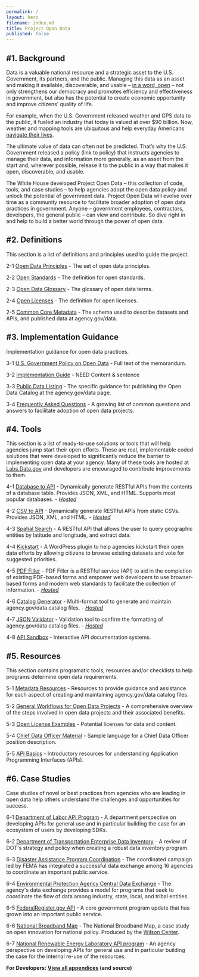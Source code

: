 ```yaml
---
permalink: /
layout: hero
filename: index.md
title: Project Open Data
published: false
---
```


#1. Background
-------------
Data is a valuable national resource and a strategic asset to the U.S. Government, its partners, and the public.  Managing this data as an asset and making it available, discoverable, and usable – [in a word, open](http://gsa-ocsit.github.com/project-open-data.github.com/principles/) – not only strengthens our democracy and promotes efficiency and effectiveness in government, but also has the potential to create economic opportunity and improve citizens’ quality of life. 

For example, when the U.S. Government released weather and GPS data to the public, it fueled an industry that today is valued at over $90 billion. Now, weather and mapping tools are ubiquitous and help everyday Americans [navigate their lives](http://gsa-ocsit.github.com/project-open-data.github.com/business-case/). 

The ultimate value of data can often not be predicted. That’s why the U.S. Government released a policy (link to policy) that instructs agencies to manage their data, and information more generally, as an asset from the start and, wherever possible, release it to the public in a way that makes it open, discoverable, and usable. 

The White House developed Project Open Data – this collection of code, tools, and case studies – to help agencies adopt the open data policy and unlock the potential of government data. Project Open Data will evolve over time as a community resource to facilitate broader adoption of open data practices in government. Anyone – government employees, contractors, developers, the general public – can view and contribute. So dive right in and help to build a better world through the power of open data. 


#2. Definitions
--------------
This section is a list of definitions and principles used to guide the project.

2-1 [Open Data Principles](http://gsa-ocsit.github.com/project-open-data.github.com/principles/) - The set of open data principles.

2-2 [Open Standards](http://gsa-ocsit.github.com/project-open-data.github.com/open-standards/) - The definition for open standards. 

2-3 [Open Data Glossary](http://gsa-ocsit.github.com/project-open-data.github.com/glossary/) - The glossary of open data terms.

2-4 [Open Licenses](http://gsa-ocsit.github.com/project-open-data.github.com/open-licenses/) - The definition for open licenses. 

2-5 [Common Core Metadata](http://gsa-ocsit.github.com/project-open-data.github.com/schema/) - The schema used to describe datasets and APIs, and published data at agency.gov/data.  


#3. Implementation Guidance
----------------
Implementation guidance for open data practices.  

3-1 [U.S. Government Policy on Open Data](http://gsa-ocsit.github.com/project-open-data.github.com/policy-memo/) - Full text of the memorandum.  

3-2 [Implementation Guide](http://gsa-ocsit.github.com/project-open-data.github.com/implementation-guide/) - NEED Content & sentence

3-3 [Public Data Listing](http://gsa-ocsit.github.com/project-open-data.github.com/catalog) - The specific guidance for publishing the Open Data Catalog at the agency.gov/data page.  

3-4 [Frequently Asked Questions](http://gsa-ocsit.github.com/project-open-data.github.com/faq) - A growing list of common questions and answers to facilitate adoption of open data projects.  


#4. Tools 
-------------
This section is a list of ready-to-use solutions or tools that will help agencies jump start their open efforts.  These are real, implementable coded solutions that were developed to significantly reduce the barrier to implementing open data at your agency.  Many of these tools are hosted at [Labs.Data.gov](http://labs.data.gov) and developers are encouraged to contribute improvements to them.  

4-1 [Database to API](https://github.com/project-open-data/db-to-api) - Dynamically generate RESTful APIs from the contents of a database table. Provides JSON, XML, and HTML. Supports most popular databases. -  *[Hosted](http://labs.data.gov/db-to-api/readme.md)*
 
4-2 [CSV to API](https://github.com/project-open-data/csv-to-api) - Dynamically generate RESTful APIs from static CSVs. Provides JSON, XML, and HTML. -  *[Hosted](http://labs.data.gov/csv-to-api/)*

4-3 [Spatial Search](https://github.com/project-open-data/SpatialSearch) - A RESTful API that allows the user to query geographic entities by latitude and longitude, and extract data.

4-4 [Kickstart](https://github.com/project-open-data/kickstart) - A WordPress plugin to help agencies kickstart their open data efforts by allowing citizens to browse existing datasets and vote for suggested priorities.  

4-5 [PDF Filler](https://github.com/project-open-data/pdf-filler) - PDF Filler is a RESTful service (API) to aid in the completion of existing PDF-based forms and empower web developers to use browser-based forms and modern web standards to facilitate the collection of information. -  *[Hosted](http://labs.data.gov/pdf-filler)*

4-6 [Catalog Generator](https://github.com/project-open-data/catalog-generator) - Multi-format tool to generate and maintain agency.gov/data catalog files. -  *[Hosted](http://project-open-data.github.com/catalog-generator/)*

4-7 [JSON Validator](https://github.com/project-open-data/json-validator) - Validation tool to confirm the formatting of agency.gov/data catalog files. -  *[Hosted](http://project-open-data.github.com/json-validator/)*

4-8 [API Sandbox](http://project-open-data.github.com/api-sandbox) - Interactive API documentation systems.  


#5. Resources
----------------------
This section contains programatic tools, resources and/or checklists to help programs determine open data requirements.

5-1 [Metadata Resources](http://gsa-ocsit.github.com/project-open-data.github.com/metadata-resources/) - 
Resources to provide guidance and assistance for each aspect of creating and maintaining agency.gov/data catalog files.  

5-2 [General Workflows for Open Data Projects](http://gsa-ocsit.github.com/project-open-data.github.com/future-case-study/) - A comprehensive overview of the steps involved in open data projects and their associated benefits.  

5-3 [Open License Examples](http://gsa-ocsit.github.com/project-open-data.github.com/license-examples/) - Potential licenses for data and content.  

5-4 [Chief Data Officer Material](http://gsa-ocsit.github.com/project-open-data.github.com/cdo/) - Sample language for a Chief Data Officer position description.

5-5 [API Basics](http://gsa-ocsit.github.com/project-open-data.github.com/api-basics/) - Introductory resources for understanding Application Programming Interfaces (APIs).


#6. Case Studies
----------------
Case studies of novel or best practices from agencies who are leading in open data help others understand the challenges and opportunities for success.

6-1 [Department of Labor API Program](http://gsa-ocsit.github.com/project-open-data.github.com/labor-case-study/) - A department perspective on developing APIs for general use and in particular building the case for an ecosystem of users by developing SDKs.

6-2 [Department of Transportation Enterprise Data Inventory](http://gsa-ocsit.github.com/project-open-data.github.com/transportation-case-study/) - A review of DOT's strategy and policy when creating a robust data inventory program.  

6-3 [Disaster Assistance Program Coordination](http://gsa-ocsit.github.com/project-open-data.github.com/fema-case-study/) - The coordinated campaign led by FEMA has integrated a successful data exchange among 16 agencies to coordinate an important public service.  

6-4 [Environmental Protection Agency Central Data Exchange](http://gsa-ocsit.github.com/project-open-data.github.com/epa-case-study/) - The agency's data exchange provides a model for programs that seek to coordinate the flow of data among industry, state, local, and tribal entities.  

6-5 [FederalRegister.gov API](https://www.federalregister.gov/uploads/2012/11/FR2-API-Case-Study1.pdf) - A core government program update that has grown into an important public service.

6-6 [National Broadband Map](http://www.wilsoncenter.org/sites/default/files/National%20Broadband%20Map%20Wilson%20Center%20Case%20Study.pdf) - The National Broadband Map, a case study on open innovation for national policy.  Produced by the [Wilson Center](http://www.wilsoncenter.org/).

6-7 [National Renewable Energy Laboratory API program](http://developer.nrel.gov/api-case-study/) - An agency perspective on developing APIs for general use and in particular building the case for the internal re-use of the resources.




**For Developers: [View all appendices](http://github.com/project-open-data/) (and source)**
